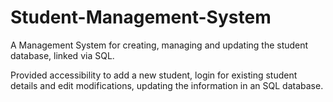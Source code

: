 # Student-Management-System
A  Management System  for creating, managing and updating the student database, linked via SQL. 

Provided accessibility to add a new student, login for existing student details and edit modifications, updating the information in an SQL database. 
